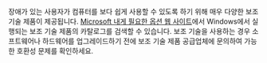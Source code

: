 장애가 있는 사용자가 컴퓨터를 보다 쉽게 사용할 수 있도록 하기 위해 매우 다양한 보조 기술 제품이 제공됩니다. [Microsoft 내게 필요한 옵션 웹 사이트](http://go.microsoft.com/fwlink/?LinkId=8431)에서 Windows에서 실행되는 보조 기술 제품의 카탈로그를 검색할 수 있습니다. 보조 기술을 사용하는 경우 소프트웨어나 하드웨어를 업그레이드하기 전에 보조 기술 제품 공급업체에 문의하여 가능한 호환성 문제를 확인하세요.

<!--HONumber=Oct16_HO1-->



